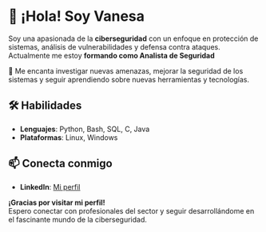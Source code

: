 # 👋 ¡Hola! Soy Vanesa

Soy una apasionada de la **ciberseguridad** con un enfoque en protección de sistemas, análisis de vulnerabilidades y defensa contra ataques. Actualmente me estoy **formando como Analista de Seguridad**


🔐 Me encanta investigar nuevas amenazas, mejorar la seguridad de los sistemas y seguir aprendiendo sobre nuevas herramientas y tecnologías.

## 🛠️ Habilidades
- **Lenguajes**: Python, Bash, SQL, C, Java
- **Plataformas**: Linux, Windows

## 📫 Conecta conmigo
- **LinkedIn**: [Mi perfil]((https://www.linkedin.com/in/vanesasierra)
)  


**¡Gracias por visitar mi perfil!**  
Espero conectar con profesionales del sector y seguir desarrollándome en el fascinante mundo de la ciberseguridad.


